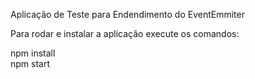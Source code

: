 Aplicação de Teste para Endendimento do EventEmmiter

Para rodar e instalar a aplicação execute os comandos:

npm install<br />
npm start
